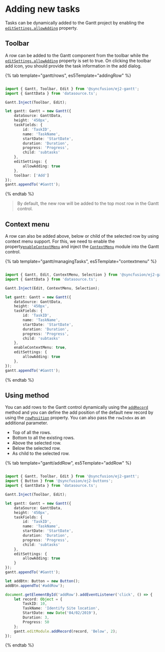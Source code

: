 # Adding new tasks

Tasks can be dynamically added to the Gantt project by enabling the [`editSettings.allowAdding`](../api/gantt/editSettings/#allowadding) property.

## Toolbar

A row can be added to the Gantt component from the toolbar while the [`editSettings.allowAdding`](../api/gantt/editSettings/#allowadding) property is set to true. On clicking the toolbar add icon, you should provide the task information in the add dialog.

{% tab template="gantt/rows", es5Template="addingRow" %}

```typescript

import { Gantt, Toolbar, Edit } from '@syncfusion/ej2-gantt';
import { GanttData } from 'datasource.ts';

Gantt.Inject(Toolbar, Edit);

let gantt: Gantt = new Gantt({
    dataSource: GanttData,
    height: '450px',
    taskFields: {
        id: 'TaskID',
        name: 'TaskName',
        startDate: 'StartDate',
        duration: 'Duration',
        progress: 'Progress',
        child: 'subtasks'
    },
    editSettings: {
        allowAdding: true
    },
    toolbar: ['Add']
});
gantt.appendTo('#Gantt');

```

{% endtab %}

> By default, the new row will be added to the top most row in the Gantt control.

## Context menu

A row can also be added above, below or child of the selected row by using context menu support. For this, we need to enable the property[`enableContextMenu`](../api/gantt/#enablecontextmenu) and inject the [`ContextMenu`](../api/gantt/#contextmodule) module into the Gantt control.

{% tab template="gantt/managingTasks", es5Template="contextmenu" %}

```typescript

import { Gantt, Edit, ContextMenu, Selection } from '@syncfusion/ej2-gantt';
import { GanttData } from 'datasource.ts';

Gantt.Inject(Edit, ContextMenu, Selection);

let gantt: Gantt = new Gantt({
    dataSource: GanttData,
    height: '450px',
    taskFields: {
        id: 'TaskID',
        name: 'TaskName',
        startDate: 'StartDate',
        duration: 'Duration',
        progress: 'Progress',
        child: 'subtasks'
    },
    enableContextMenu: true,
    editSettings: {
        allowAdding: true
    },
});
gantt.appendTo('#Gantt');

```

{% endtab %}

## Using method

You can add rows to the Gantt control dynamically using the [`addRecord`](../api/gantt/#addrecord) method and you can define the add position of the default new record by using the [`rowPosition`](../api/gantt/rowPosition/) property. You can also pass the `rowIndex` as an additional parameter.

* Top of all the rows.
* Bottom to all the existing rows.
* Above the selected row.
* Below the selected row.
* As child to the selected row.

{% tab template="gantt/addRow", es5Template="addRow" %}

```typescript

import { Gantt, Toolbar, Edit } from '@syncfusion/ej2-gantt';
import { Button } from '@syncfusion/ej2-buttons';
import { GanttData } from 'datasource.ts';

Gantt.Inject(Toolbar, Edit);

let gantt: Gantt = new Gantt({
    dataSource: GanttData,
    height: '450px',
    taskFields: {
        id: 'TaskID',
        name: 'TaskName',
        startDate: 'StartDate',
        duration: 'Duration',
        progress: 'Progress',
        child: 'subtasks'
    },
    editSettings: {
        allowAdding: true
    }
});
gantt.appendTo('#Gantt');

let addBtn: Button = new Button();
addBtn.appendTo('#addRow');

document.getElementById('addRow').addEventListener('click', () => {
    let record: Object = {
        TaskID: 10,
        TaskName: 'Identify Site location',
        StartDate: new Date('04/02/2019'),
        Duration: 3,
        Progress: 50
    };
    gantt.editModule.addRecord(record, 'Below', 2);
});


```

{% endtab %}